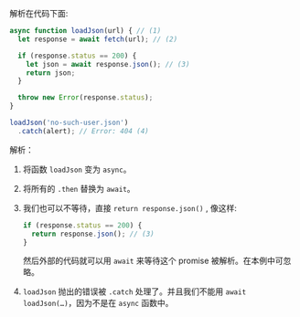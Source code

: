 
解析在代码下面:

```js run
async function loadJson(url) { // (1)
  let response = await fetch(url); // (2)

  if (response.status == 200) {
    let json = await response.json(); // (3)
    return json;
  }

  throw new Error(response.status);
}

loadJson('no-such-user.json')
  .catch(alert); // Error: 404 (4)
```

解析：

1. 将函数 `loadJson` 变为 `async`。
2. 将所有的 `.then` 替换为 `await`。
3. 我们也可以不等待，直接 `return response.json()` , 像这样:

    ```js
    if (response.status == 200) {
      return response.json(); // (3)
    }
    ```

    然后外部的代码就可以用 `await` 来等待这个 promise 被解析。在本例中可忽略。
4. `loadJson` 抛出的错误被 `.catch` 处理了。并且我们不能用 `await loadJson(…)`，因为不是在 `async` 函数中。

